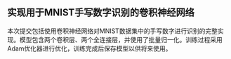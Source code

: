 ##   实现用于MNIST手写数字识别的卷积神经网络

本次提交包括使用卷积神经网络对MNIST数据集中的手写数字进行识别的完整实现。模型包含两个卷积层、两个全连接层，并使用了批量归一化。训练过程采用Adam优化器进行优化，训练完成后保存模型以供将来使用。
